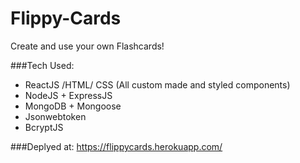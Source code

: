 # Flippy-Cards
Create and use your own Flashcards!

###Tech Used:

* ReactJS /HTML/ CSS (All custom made and styled components)
* NodeJS + ExpressJS
* MongoDB + Mongoose
* Jsonwebtoken
* BcryptJS

###Deplyed at: 
https://flippycards.herokuapp.com/
